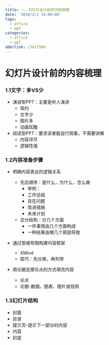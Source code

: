 ```yaml
---
title: 一、幻灯片设计前的内容梳理
date: '2018/2/2 15:00:00'
tags:
  - office
  - ppt
categories:
  - office
  - ppt
abbrlink: c3d1f900
---
```

# 幻灯片设计前的内容梳理

### 1.1文字：多VS少

* 演讲型PPT：主要是听人演讲
    * 简约
    * 文字少
    * 图片多
    * 动画炫酷
* 阅读型PPT：要求读者能自行观看，不需要讲解
    * 内容详尽
    * 逻辑性强

### 1.2内容准备步骤
* 明确内容表达的逻辑关系
    * 先后顺序：是什么，为什么，怎么做
        * 举例：
        * 工作总结
        * 存在问题
        * 改进措施
        * 未来计划
    * 总分结构：分几个方面
        * 一件事情由几个方面构成
        * 一种结果由哪几个原因导致
* 通过思维导图构建内容框架
    * XMind
    * 技巧：先分类，再列举

* 用论据支撑论点的方式填充内容
    * 论点
    * 论据-数据、图表、图片或视频


### 1.3幻灯片结构
* 封面
* 目录
* 提示页-提示下一部分的内容
* 内容
* 封底